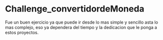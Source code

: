 # Challenge_convertidordeMoneda
Fue un buen ejercicio ya que puede ir desde lo mas simple y sencillo asta lo mas complejo, 
eso ya dependera del tiempo y la dedicacion que le ponga a estos proyectos.
